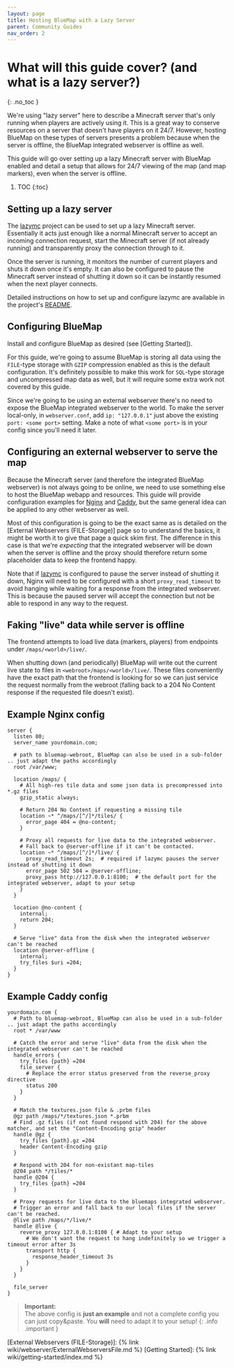 ```yaml
---
layout: page
title: Hosting BlueMap with a Lazy Server
parent: Community Guides
nav_order: 2
---
```


# What will this guide cover? (and what is a lazy server?)
{: .no_toc }

We're using "lazy server" here to describe a Minecraft server that's only running when players are
actively using it. This is a great way to conserve resources on a server that doesn't have players
on it 24/7. However, hosting BlueMap on these types of servers presents a problem because when the
server is offline, the BlueMap integrated webserver is offline as well.

This guide will go over setting up a lazy Minecraft server with BlueMap enabled and detail a setup
that allows for 24/7 viewing of the map (and map markers), even when the server is offline.

1. TOC
{:toc}

## Setting up a lazy server

The [lazymc] project can be used to set up a lazy Minecraft server. Essentially it acts just enough
like a normal Minecraft server to accept an incoming connection request, start the Minecraft server
(if not already running) and transparently proxy the connection through to it.

Once the server is running, it monitors the number of current players and shuts it down once it's
empty. It can also be configured to pause the Minecraft server instead of shutting it down so it can
be instantly resumed when the next player connects.

Detailed instructions on how to set up and configure lazymc are available in the project's [README](https://github.com/timvisee/lazymc?tab=readme-ov-file#lazymc).

## Configuring BlueMap

Install and configure BlueMap as desired (see [Getting Started]).

For this guide, we're going to assume BlueMap is storing all data using the `FILE`-type storage with
`GZIP` compression enabled as this is the default configuration. It's definitely possible to make
this work for `SQL`-type storage and uncompressed map data as well, but it will require some
extra work not covered by this guide.

Since we're going to be using an external webserver there's no need to expose the BlueMap integrated
webserver to the world. To make the server local-only, in `webserver.conf`, add `ip: "127.0.0.1"`
just above the existing `port: <some port>` setting. Make a note of what `<some port>` is in your
config since you'll need it later.


## Configuring an external webserver to serve the map

Because the Minecraft server (and therefore the integrated BlueMap webserver) is not always going to
be online, we need to use something else to host the BlueMap webapp and resources. This guide will
provide configuration examples for [Nginx] and [Caddy], but the same general idea can be applied to any other
webserver as well.

Most of this configuration is going to be the exact same as is detailed on the [External Webservers
(FILE-Storage)] page so to understand the basics, it might be worth it to give that page a quick
skim first. The difference in this case is that we're *expecting* that the integrated webserver will
be down when the server is offline and the proxy should therefore return some placeholder data to
keep the frontend happy.

Note that if [lazymc] is configured to pause the server instead of shutting it down, Nginx will need
to be configured with a short `proxy_read_timeout` to avoid hanging while waiting for a response
from the integrated webserver. This is because the paused server will accept the connection but not
be able to respond in any way to the request.

## Faking "live" data while server is offline

The frontend attempts to load live data (markers, players) from endpoints under
`/maps/<world>/live/`.

When shutting down (and periodically) BlueMap will write out the current live state to files in
`<webroot>/maps/<world>/live/`. These files conveniently have the exact path that the frontend is
looking for so we can just service the request normally from the webroot (falling back to a 204 No
Content response if the requested file doesn't exist).

## Example Nginx config

```nginx
server {
  listen 80;
  server_name yourdomain.com;

  # path to bluemap-webroot, BlueMap can also be used in a sub-folder .. just adapt the paths accordingly
  root /var/www;

  location /maps/ {
    # All high-res tile data and some json data is precompressed into *.gz files
    gzip_static always;

    # Return 204 No Content if requesting a missing tile
    location ~* ^/maps/[^/]*/tiles/ {
      error_page 404 = @no-content;
    }

    # Proxy all requests for live data to the integrated webserver.
    # Fall back to @server-offline if it can't be contacted.
    location ~* ^/maps/[^/]*/live/ {
      proxy_read_timeout 2s;  # required if lazymc pauses the server instead of shutting it down
      error_page 502 504 = @server-offline;
      proxy_pass http://127.0.0.1:8100;  # the default port for the integrated webserver, adapt to your setup
    }
  }

  location @no-content {
    internal;
    return 204;
  }

  # Serve "live" data from the disk when the integrated webserver can't be reached
  location @server-offline {
    internal;
    try_files $uri =204;
  }
}
```

## Example Caddy config

```
yourdomain.com {
  # Path to bluemap-webroot, BlueMap can also be used in a sub-folder .. just adapt the paths accordingly
  root * /var/www

  # Catch the error and serve "live" data from the disk when the integrated webserver can't be reached
  handle_errors {
    try_files {path} =204
    file_server {
      # Replace the error status preserved from the reverse_proxy directive
      status 200
    }
  }

  # Match the textures.json file & .prbm files
  @gz path /maps/*/textures.json *.prbm
  # Find .gz files (if not found respond with 204) for the above matcher, and set the "Content-Encoding gzip" header
  handle @gz {
    try_files {path}.gz =204
    header Content-Encoding gzip
  }

  # Respond with 204 for non-existant map-tiles
  @204 path */tiles/*
  handle @204 {
    try_files {path} =204
  }

  # Proxy requests for live data to the bluemaps integrated webserver.
  # Trigger an error and fall back to our local files if the server can't be reached.
  @live path /maps/*/live/*
  handle @live {
    reverse_proxy 127.0.0.1:8100 { # Adapt to your setup
      # We don't want the request to hang indefinitely so we trigger a timeout error after 3s
      transport http {
        response_header_timeout 3s
      }
    }
  }

  file_server
}
```

> **Important:**<br>
> The above config is **just an example** and not a complete config you can just copy&paste. You
> **will** need to adapt it to your setup!
{: .info .important }

  [lazymc]:https://github.com/timvisee/lazymc
  [Nginx]: https://nginx.org/
  [Caddy]: https://caddyserver.com/
  [External Webservers (FILE-Storage)]: {% link wiki/webserver/ExternalWebserversFile.md %}
  [Getting Started]: {% link wiki/getting-started/index.md %}
